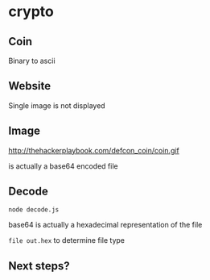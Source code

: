 # crypto

## Coin

Binary to ascii

## Website

Single image is not displayed

## Image
http://thehackerplaybook.com/defcon_coin/coin.gif

is actually a base64 encoded file

## Decode
`node decode.js`

base64 is actually a hexadecimal representation of the file

`file out.hex` to determine file type

## Next steps?
